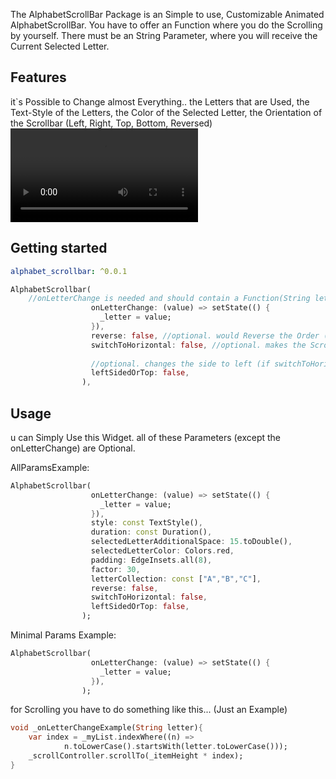 <!--
This README describes the package. If you publish this package to pub.dev,
this README's contents appear on the landing page for your package.

For information about how to write a good package README, see the guide for
[writing package pages](https://dart.dev/guides/libraries/writing-package-pages).

For general information about developing packages, see the Dart guide for
[creating packages](https://dart.dev/guides/libraries/create-library-packages)
and the Flutter guide for
[developing packages and plugins](https://flutter.dev/developing-packages).
-->

The AlphabetScrollBar Package is an Simple to use, Customizable Animated AlphabetScrollBar.
You have to offer an Function where you do the Scrolling by yourself.
There must be an String Parameter, where you will receive the Current Selected Letter.


## Features

it`s Possible to Change almost Everything.. the Letters that are Used, the Text-Style of the Letters, the Color of the Selected Letter, the Orientation of the Scrollbar (Left, Right, Top, Bottom, Reversed)
![](example.mov)

## Getting started

```yaml
alphabet_scrollbar: ^0.0.1
```

```dart
AlphabetScrollbar(
    //onLetterChange is needed and should contain a Function(String letter), where you handle your Scrolling. 
                  onLetterChange: (value) => setState(() {
                    _letter = value;
                  }),
                  reverse: false, //optional. would Reverse the Order (Z-A).
                  switchToHorizontal: false, //optional. makes the Scrollbar Horizontally not Verticaly.
                  
                  //optional. changes the side to left (if switchToHorizontal also True,Switches to Top)
                  leftSidedOrTop: false, 
                ),
```
## Usage

u can Simply Use this Widget. all of these Parameters (except the onLetterChange) are Optional.

AllParamsExample:
```dart
AlphabetScrollbar(
                  onLetterChange: (value) => setState(() {
                    _letter = value;
                  }),
                  style: const TextStyle(),
                  duration: const Duration(),
                  selectedLetterAdditionalSpace: 15.toDouble(),
                  selectedLetterColor: Colors.red,
                  padding: EdgeInsets.all(8),
                  factor: 30,
                  letterCollection: const ["A","B","C"],
                  reverse: false,
                  switchToHorizontal: false,
                  leftSidedOrTop: false,
                );
```

Minimal Params Example:
```dart
AlphabetScrollbar(
                  onLetterChange: (value) => setState(() {
                    _letter = value;
                  }),
                );
```

for Scrolling you have to do something like this... (Just an Example)
```dart
void _onLetterChangeExample(String letter){
    var index = _myList.indexWhere((n) =>
            n.toLowerCase().startsWith(letter.toLowerCase()));
    _scrollController.scrollTo(_itemHeight * index);
}
```

